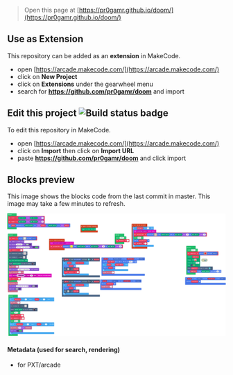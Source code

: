  


> Open this page at [https://pr0gamr.github.io/doom/](https://pr0gamr.github.io/doom/)

## Use as Extension

This repository can be added as an **extension** in MakeCode.

* open [https://arcade.makecode.com/](https://arcade.makecode.com/)
* click on **New Project**
* click on **Extensions** under the gearwheel menu
* search for **https://github.com/pr0gamr/doom** and import

## Edit this project ![Build status badge](https://github.com/pr0gamr/doom/workflows/MakeCode/badge.svg)

To edit this repository in MakeCode.

* open [https://arcade.makecode.com/](https://arcade.makecode.com/)
* click on **Import** then click on **Import URL**
* paste **https://github.com/pr0gamr/doom** and click import

## Blocks preview

This image shows the blocks code from the last commit in master.
This image may take a few minutes to refresh.

![A rendered view of the blocks](https://github.com/pr0gamr/doom/raw/master/.github/makecode/blocks.png)

#### Metadata (used for search, rendering)

* for PXT/arcade
<script src="https://makecode.com/gh-pages-embed.js"></script><script>makeCodeRender("{{ site.makecode.home_url }}", "{{ site.github.owner_name }}/{{ site.github.repository_name }}");</script>
